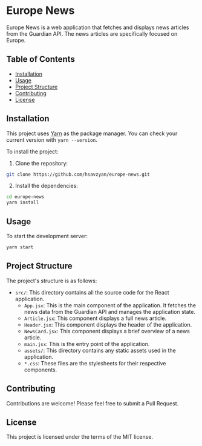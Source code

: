# Europe News

Europe News is a web application that fetches and displays news articles from the Guardian API. The news articles are specifically focused on Europe.

## Table of Contents

- [Installation](#installation)
- [Usage](#usage)
- [Project Structure](#project-structure)
- [Contributing](#contributing)
- [License](#license)

## Installation

This project uses [Yarn](https://yarnpkg.com/) as the package manager. You can check your current version with `yarn --version`.

To install the project:

1. Clone the repository:
```bash
git clone https://github.com/hsavzyan/europe-news.git
```

2. Install the dependencies:
```bash
cd europe-news
yarn install
```
Usage
-----

To start the development server:
```bash
yarn start
```
Project Structure
-----------------

The project's structure is as follows:

-   `src/`: This directory contains all the source code for the React application.
    -   `App.jsx`: This is the main component of the application. It fetches the news data from the Guardian API and manages the application state.
    -   `Article.jsx`: This component displays a full news article.
    -   `Header.jsx`: This component displays the header of the application.
    -   `NewsCard.jsx`: This component displays a brief overview of a news article.
    -   `main.jsx`: This is the entry point of the application.
    -   `assets/`: This directory contains any static assets used in the application.
    -   `*.css`: These files are the stylesheets for their respective components.

Contributing
------------

Contributions are welcome! Please feel free to submit a Pull Request.

License
-------

This project is licensed under the terms of the MIT license.

